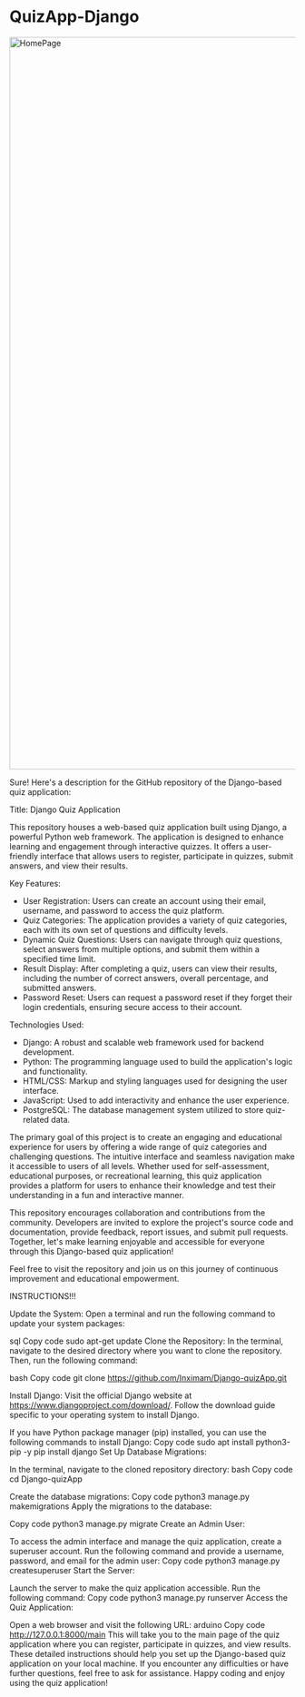 # QuizApp-Django

<img width="1290" alt="HomePage" src="https://github.com/Inximam/Django-quizApp/assets/85678544/1bfc6b93-903f-44ae-895d-e0e935302117">

Sure! Here's a description for the GitHub repository of the Django-based quiz application:

Title: Django Quiz Application

This repository houses a web-based quiz application built using Django, a powerful Python web framework. The application is designed to enhance learning and engagement through interactive quizzes. It offers a user-friendly interface that allows users to register, participate in quizzes, submit answers, and view their results.

Key Features:
- User Registration: Users can create an account using their email, username, and password to access the quiz platform.
- Quiz Categories: The application provides a variety of quiz categories, each with its own set of questions and difficulty levels.
- Dynamic Quiz Questions: Users can navigate through quiz questions, select answers from multiple options, and submit them within a specified time limit.
- Result Display: After completing a quiz, users can view their results, including the number of correct answers, overall percentage, and submitted answers.
- Password Reset: Users can request a password reset if they forget their login credentials, ensuring secure access to their account.

Technologies Used:
- Django: A robust and scalable web framework used for backend development.
- Python: The programming language used to build the application's logic and functionality.
- HTML/CSS: Markup and styling languages used for designing the user interface.
- JavaScript: Used to add interactivity and enhance the user experience.
- PostgreSQL: The database management system utilized to store quiz-related data.

The primary goal of this project is to create an engaging and educational experience for users by offering a wide range of quiz categories and challenging questions. The intuitive interface and seamless navigation make it accessible to users of all levels. Whether used for self-assessment, educational purposes, or recreational learning, this quiz application provides a platform for users to enhance their knowledge and test their understanding in a fun and interactive manner.

This repository encourages collaboration and contributions from the community. Developers are invited to explore the project's source code and documentation, provide feedback, report issues, and submit pull requests. Together, let's make learning enjoyable and accessible for everyone through this Django-based quiz application!

Feel free to visit the repository and join us on this journey of continuous improvement and educational empowerment.

INSTRUCTIONS!!!

Update the System:
Open a terminal and run the following command to update your system packages:

sql
Copy code
sudo apt-get update
Clone the Repository:
In the terminal, navigate to the desired directory where you want to clone the repository. Then, run the following command:

bash
Copy code
git clone https://github.com/Inximam/Django-quizApp.git

Install Django:
Visit the official Django website at https://www.djangoproject.com/download/.
Follow the download guide specific to your operating system to install Django.

If you have Python package manager (pip) installed, you can use the following commands to install Django:
Copy code
sudo apt install python3-pip -y
pip install django
Set Up Database Migrations:

In the terminal, navigate to the cloned repository directory:
bash
Copy code
cd Django-quizApp

Create the database migrations:
Copy code
python3 manage.py makemigrations
Apply the migrations to the database:

Copy code
python3 manage.py migrate
Create an Admin User:

To access the admin interface and manage the quiz application, create a superuser account. Run the following command and provide a username, password, and email for the admin user:
Copy code
python3 manage.py createsuperuser
Start the Server:

Launch the server to make the quiz application accessible. Run the following command:
Copy code
python3 manage.py runserver
Access the Quiz Application:

Open a web browser and visit the following URL:
arduino
Copy code
http://127.0.0.1:8000/main
This will take you to the main page of the quiz application where you can register, participate in quizzes, and view results.
These detailed instructions should help you set up the Django-based quiz application on your local machine. If you encounter any difficulties or have further questions, feel free to ask for assistance. Happy coding and enjoy using the quiz application!

